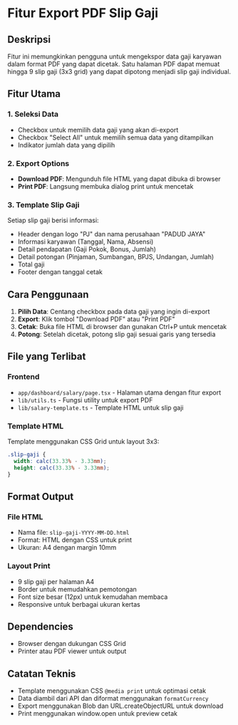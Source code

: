# Fitur Export PDF Slip Gaji

## Deskripsi

Fitur ini memungkinkan pengguna untuk mengekspor data gaji karyawan dalam format PDF yang dapat dicetak. Satu halaman PDF dapat memuat hingga 9 slip gaji (3x3 grid) yang dapat dipotong menjadi slip gaji individual.

## Fitur Utama

### 1. Seleksi Data

- Checkbox untuk memilih data gaji yang akan di-export
- Checkbox "Select All" untuk memilih semua data yang ditampilkan
- Indikator jumlah data yang dipilih

### 2. Export Options

- **Download PDF**: Mengunduh file HTML yang dapat dibuka di browser
- **Print PDF**: Langsung membuka dialog print untuk mencetak

### 3. Template Slip Gaji

Setiap slip gaji berisi informasi:

- Header dengan logo "PJ" dan nama perusahaan "PADUD JAYA"
- Informasi karyawan (Tanggal, Nama, Absensi)
- Detail pendapatan (Gaji Pokok, Bonus, Jumlah)
- Detail potongan (Pinjaman, Sumbangan, BPJS, Undangan, Jumlah)
- Total gaji
- Footer dengan tanggal cetak

## Cara Penggunaan

1. **Pilih Data**: Centang checkbox pada data gaji yang ingin di-export
2. **Export**: Klik tombol "Download PDF" atau "Print PDF"
3. **Cetak**: Buka file HTML di browser dan gunakan Ctrl+P untuk mencetak
4. **Potong**: Setelah dicetak, potong slip gaji sesuai garis yang tersedia

## File yang Terlibat

### Frontend

- `app/dashboard/salary/page.tsx` - Halaman utama dengan fitur export
- `lib/utils.ts` - Fungsi utility untuk export PDF
- `lib/salary-template.ts` - Template HTML untuk slip gaji

### Template HTML

Template menggunakan CSS Grid untuk layout 3x3:

```css
.slip-gaji {
  width: calc(33.33% - 3.33mm);
  height: calc(33.33% - 3.33mm);
}
```

## Format Output

### File HTML

- Nama file: `slip-gaji-YYYY-MM-DD.html`
- Format: HTML dengan CSS untuk print
- Ukuran: A4 dengan margin 10mm

### Layout Print

- 9 slip gaji per halaman A4
- Border untuk memudahkan pemotongan
- Font size besar (12px) untuk kemudahan membaca
- Responsive untuk berbagai ukuran kertas

## Dependencies

- Browser dengan dukungan CSS Grid
- Printer atau PDF viewer untuk output

## Catatan Teknis

- Template menggunakan CSS `@media print` untuk optimasi cetak
- Data diambil dari API dan diformat menggunakan `formatCurrency`
- Export menggunakan Blob dan URL.createObjectURL untuk download
- Print menggunakan window.open untuk preview cetak
